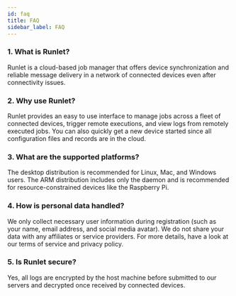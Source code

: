 ```yaml
---
id: faq
title: FAQ
sidebar_label: FAQ
---
```


### 1. What is Runlet?

Runlet is a cloud-based job manager that offers device synchronization and reliable message delivery in a network of connected devices even after connectivity issues.

### 2. Why use Runlet?

Runlet provides an easy to use interface to manage jobs across a fleet of connected devices, trigger remote executions, and view logs from remotely executed jobs. You can also quickly get a new device started since all configuration files and records are in the cloud.

### 3. What are the supported platforms?

The desktop distribution is recommended for Linux, Mac, and Windows users. The ARM distribution includes only the daemon and is recommended for resource-constrained devices like the Raspberry Pi.

### 4. How is personal data handled?

We only collect necessary user information during registration (such as your name, email address, and social media avatar). We do not share your data with any affiliates or service providers. For more details, have a look at our terms of service and privacy policy.

### 5. Is Runlet secure?

Yes, all logs are encrypted by the host machine before submitted to our servers and decrypted once received by connected devices.
